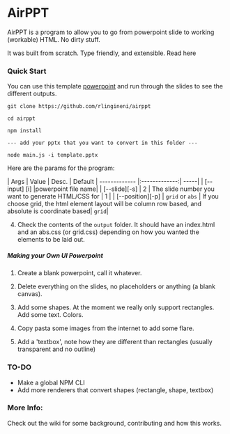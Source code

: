 # AirPPT

AirPPT is a program to allow you to go from powerpoint slide to working (workable) HTML. No dirty stuff. 

It was built from scratch. Type friendly, and extensible. Read here 

### Quick Start

You can use this template [powerpoint](https://github.com/rlingineni/airppt/blob/master/sample.pptx) and run through the slides to see the different outputs.

```
git clone https://github.com/rlingineni/airppt

cd airppt

npm install 

--- add your pptx that you want to convert in this folder ---

node main.js -i template.pptx 

```

Here are the params for the program:

| Args     | Value           | Desc. | Default
| ------------- |:-------------:| -----|
| [--input] [i] |powerpoint file name| 
| [--slide][-s]     | 2 | The slide number you want to generate HTML/CSS for | 1 |
| [--position][-p]     | `grid` or `abs` |  If you choose grid, the html element layout will be column row based, and absolute is coordinate based| `grid`|


4. Check the contents of the `output` folder. It should have an index.html and an abs.css (or grid.css) depending on how you wanted the elements to be laid out.

##### Making your Own UI Powerpoint
1. Create a blank powerpoint, call it whatever.

2. Delete everything on the slides, no placeholders or anything (a blank canvas).

3. Add some shapes. At the moment we really only support rectangles. Add some text. Colors.

4. Copy pasta some images from the internet to add some flare.

5. Add a 'textbox', note how they are different than rectangles (usually transparent and no outline)

### TO-DO

- Make a global NPM CLI
- Add more renderers that convert shapes (rectangle, shape, textbox)


### More Info:
Check out the wiki for some background, contributing and how this works.



